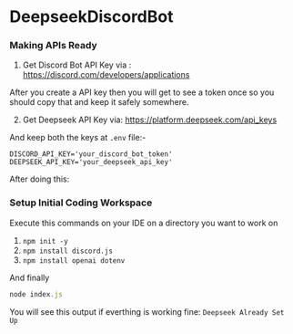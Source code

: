 # DeepseekDiscordBot

### Making APIs Ready

1. Get Discord Bot API Key via : https://discord.com/developers/applications

After you create a API key then you will get to see a token once so you should copy that and keep it safely somewhere.

2. Get Deepseek API Key via: https://platform.deepseek.com/api_keys

And keep both the keys at `.env` file:-
```
DISCORD_API_KEY='your_discord_bot_token'
DEEPSEEK_API_KEY='your_deepseek_api_key'
```

After doing this:

### Setup Initial Coding Workspace
Execute this commands on your IDE on a directory you want to work on
1. ```npm init -y```
2. ```npm install discord.js```
3. ```npm install openai dotenv```

And finally
```js
node index.js
```
You will see this output if everthing is working fine:
```Deepseek Already Set Up```

